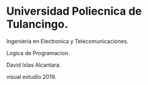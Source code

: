 # Universidad Poliecnica de Tulancingo.

Ingenieria en Electronica y Telecomunicaciones.

Logica de Programacion.

David Islas Alcantara.

visual estudio 2019.
